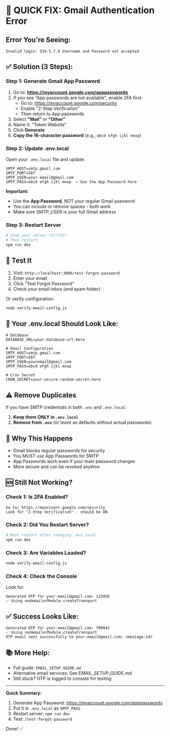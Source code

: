 # 🚨 QUICK FIX: Gmail Authentication Error

## Error You're Seeing:
```
Invalid login: 535-5.7.8 Username and Password not accepted
```

## ✅ Solution (3 Steps):

### Step 1: Generate Gmail App Password
1. Go to: **https://myaccount.google.com/apppasswords**
2. If you see "App passwords are not available", enable 2FA first:
   - Go to: https://myaccount.google.com/security
   - Enable "2-Step Verification"
   - Then return to App passwords
3. Select **"Mail"** or **"Other"**
4. Name it: "Token Website"
5. Click **Generate**
6. **Copy the 16-character password** (e.g., `abcd efgh ijkl mnop`)

### Step 2: Update .env.local
Open your `.env.local` file and update:

```env
SMTP_HOST=smtp.gmail.com
SMTP_PORT=587
SMTP_USER=your-email@gmail.com
SMTP_PASS=abcd efgh ijkl mnop  ← Use the App Password here
```

**Important:** 
- Use the **App Password**, NOT your regular Gmail password
- You can include or remove spaces - both work
- Make sure SMTP_USER is your full Gmail address

### Step 3: Restart Server
```bash
# Stop your server (Ctrl+C)
# Then restart:
npm run dev
```

## 🧪 Test It
1. Visit: `http://localhost:3000/test-forgot-password`
2. Enter your email
3. Click "Test Forgot Password"
4. Check your email inbox (and spam folder)

Or verify configuration:
```bash
node verify-email-config.js
```

## 📝 Your .env.local Should Look Like:
```env
# Database
DATABASE_URL=your-database-url-here

# Email Configuration
SMTP_HOST=smtp.gmail.com
SMTP_PORT=587
SMTP_USER=youremail@gmail.com
SMTP_PASS=abcd efgh ijkl mnop

# Cron Secret
CRON_SECRET=your-secure-random-secret-here
```

## ⚠️ Remove Duplicates
If you have SMTP credentials in both `.env` and `.env.local`:
1. **Keep them ONLY in `.env.local`**
2. **Remove from `.env`** (or leave as defaults without actual passwords)

## 🎯 Why This Happens
- Gmail blocks regular passwords for security
- You MUST use App Passwords for SMTP
- App Passwords work even if your main password changes
- More secure and can be revoked anytime

## 🆘 Still Not Working?

### Check 1: Is 2FA Enabled?
```
Go to: https://myaccount.google.com/security
Look for "2-Step Verification" - should be ON
```

### Check 2: Did You Restart Server?
```bash
# Must restart after changing .env.local
npm run dev
```

### Check 3: Are Variables Loaded?
```bash
node verify-email-config.js
```

### Check 4: Check the Console
Look for:
```
Generated OTP for your-email@gmail.com: 123456
✅ Using nodemailerModule.createTransport
```

## ✅ Success Looks Like:
```
Generated OTP for your-email@gmail.com: 709942
✅ Using nodemailerModule.createTransport
OTP email sent successfully to your-email@gmail.com: <message-id>
```

## 📚 More Help:
- Full guide: `EMAIL_SETUP_GUIDE.md`
- Alternative email services: See EMAIL_SETUP_GUIDE.md
- Still stuck? OTP is logged to console for testing

---

**Quick Summary:**
1. Generate App Password: https://myaccount.google.com/apppasswords
2. Put it in `.env.local` as `SMTP_PASS`
3. Restart server: `npm run dev`
4. Test: `/test-forgot-password`

Done! ✅

